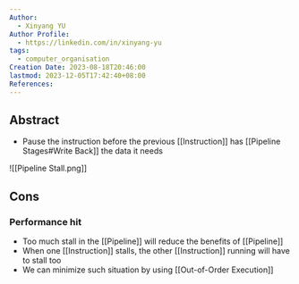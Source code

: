 ```yaml
---
Author:
  - Xinyang YU
Author Profile:
  - https://linkedin.com/in/xinyang-yu
tags:
  - computer_organisation
Creation Date: 2023-08-18T20:46:00
lastmod: 2023-12-05T17:42:40+08:00
References: 
---
```

## Abstract
- Pause the instruction before the previous [[Instruction]] has [[Pipeline Stages#Write Back]] the data it needs

![[Pipeline Stall.png]] 


## Cons
### Performance hit
- Too much stall in the [[Pipeline]] will reduce the benefits of [[Pipeline]]
- When one [[Instruction]] stalls, the other [[Instruction]] running will have to stall too
- We can minimize such situation by using [[Out-of-Order Execution]]
